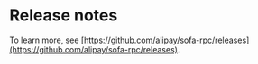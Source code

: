# Release notes

To learn more, see [https://github.com/alipay/sofa-rpc/releases](https://github.com/alipay/sofa-rpc/releases).